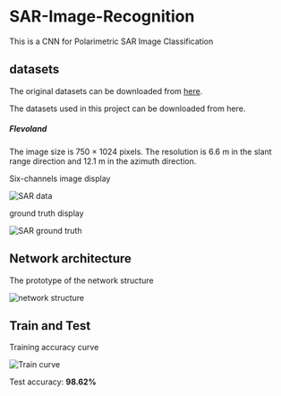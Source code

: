 # SAR-Image-Recognition
This is a CNN for Polarimetric SAR Image Classification


## datasets

The original datasets can be downloaded from [here](https://earth.esa.int/web/polsarpro/data-sources/sample-datasets).

The datasets used in this project can be downloaded from here.

##### Flevoland

The image size is 750 × 1024 pixels. The resolution is 6.6 m in the slant range
direction and 12.1 m in the azimuth direction.

Six-channels image display

![SAR data](https://github.com/Jowekk/SAR-Image-Recognition/blob/master/images/SAR_data.png)

ground truth display

![SAR ground truth](https://github.com/Jowekk/SAR-Image-Recognition/blob/master/images/SAR_label.png)

## Network architecture

The prototype of the network structure

![network structure](https://github.com/Jowekk/SAR-Image-Recognition/blob/master/images/Network%20architecture.png)



## Train and Test

Training accuracy curve

![Train curve](https://github.com/Jowekk/SAR-Image-Recognition/blob/master/images/Train_Accuracy.jpg)



Test accuracy:  **98.62%**

